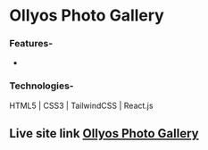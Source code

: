 # Ollyos Photo Gallery

### Features-

-

### Technologies-

HTML5 | CSS3 | TailwindCSS | React.js

## Live site link [Ollyos Photo Gallery](https://ollyos-photo-gallery.vercel.app/)
